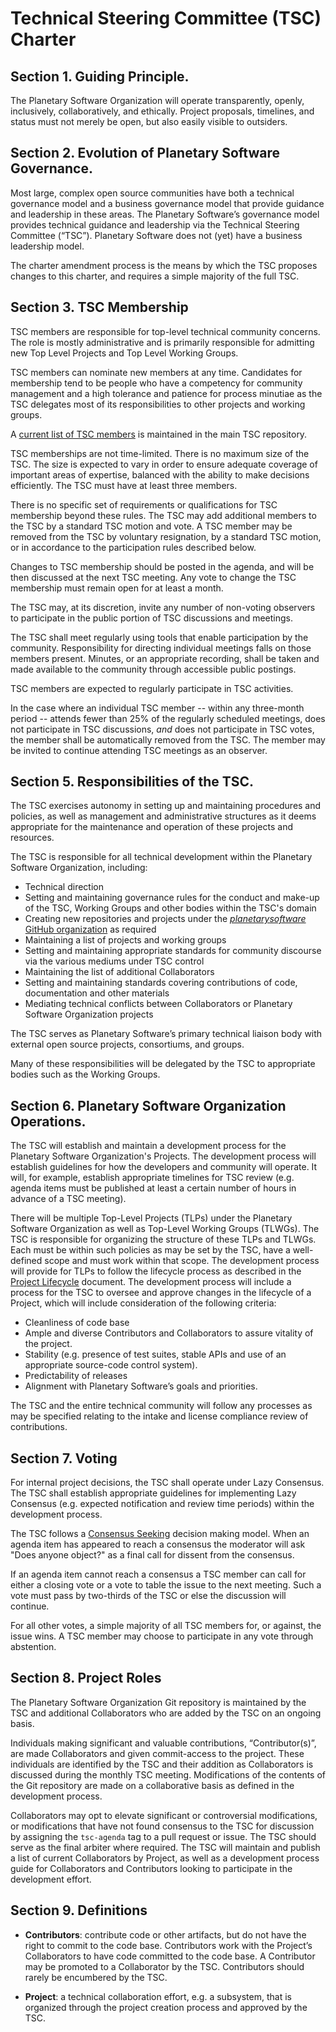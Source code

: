﻿# Technical Steering Committee (TSC) Charter

## Section 1. Guiding Principle.

The Planetary Software Organization will operate transparently, openly, inclusively,
collaboratively, and ethically. Project proposals, timelines, and status
must not merely be open, but also easily visible to outsiders.

## Section 2. Evolution of Planetary Software Governance.

Most large, complex open source communities have both a technical
governance model and a business governance model that provide
guidance and leadership in these areas. The Planetary Software’s
governance model provides technical guidance and leadership via the
Technical Steering Committee (“TSC”). Planetary Software does not
(yet) have a business leadership model.

The charter amendment process is the means by which the TSC
proposes changes to this charter, and requires a simple majority 
of the full TSC.

## Section 3. TSC Membership

TSC members are responsible for top-level technical community concerns. The role
is mostly administrative and is primarily responsible for admitting new Top Level
Projects and Top Level Working Groups.

TSC members can nominate new members at any time. Candidates for membership tend
to be people who have a competency for community management and a high tolerance
and patience for process minutiae as the TSC delegates most of its responsibilities
to other projects and working groups.

A [current list of TSC members](Members.md) is maintained in the
main TSC repository.

TSC memberships are not time-limited. There is no maximum size of the TSC.
The size is expected to vary in order to ensure adequate coverage of important
areas of expertise, balanced with the ability to make decisions efficiently.
The TSC must have at least three members.

There is no specific set of requirements or qualifications for TSC
membership beyond these rules. The TSC may add additional members to the
TSC by a standard TSC motion and vote. A TSC member may be removed from the
TSC by voluntary resignation, by a standard TSC motion, or in accordance to the
participation rules described below.

Changes to TSC membership should be posted in the agenda, and will be then discussed
at the next TSC meeting. Any vote to change the TSC membership must remain open
for at least a month.

The TSC may, at its discretion, invite any number of non-voting observers to
participate in the public portion of TSC discussions and meetings.

The TSC shall meet regularly using tools that enable participation by the
community. Responsibility for directing individual meetings falls on those members
present. Minutes, or an
appropriate recording, shall be taken and made available to the community
through accessible public postings.

TSC members are expected to regularly participate in TSC activities.

In the case where an individual TSC member -- within any three-month period --
attends fewer than 25% of the regularly scheduled meetings, does not
participate in TSC discussions, *and* does not participate in TSC votes, the
member shall be automatically removed from the TSC. The member may be invited
to continue attending TSC meetings as an observer.

## Section 5. Responsibilities of the TSC.  

The TSC exercises autonomy in setting up and maintaining procedures and policies,
as well as management and administrative structures as it deems appropriate for the
maintenance and operation of these projects and resources.

The TSC is responsible for all technical development within the
Planetary Software Organization, including:

* Technical direction
* Setting and maintaining governance rules for the conduct and make-up of the
  TSC, Working Groups and other bodies within the TSC's domain
* Creating new repositories and projects under the 
  [_planetarysoftware_ GitHub organization](https://github.com/planetarysoftware)
  as required
* Maintaining a list of projects and working groups
* Setting and maintaining appropriate standards for community discourse via the
  various mediums under TSC control
* Maintaining the list of additional Collaborators
* Setting and maintaining standards covering contributions of code,
  documentation and other materials
* Mediating technical conflicts between Collaborators or Planetary Software Organization
projects

The TSC serves as Planetary Software’s primary technical liaison
body with external open source projects, consortiums, and groups.

Many of these responsibilities will be delegated by the TSC to appropriate
bodies such as the Working Groups.


## Section 6. Planetary Software Organization Operations.

The TSC will establish and maintain a development process for the
Planetary Software Organization's Projects. The development process
will establish guidelines for how the developers and community will
operate. It will, for example, establish appropriate timelines for
TSC review (e.g. agenda items must be published at least a certain
number of hours in advance of a TSC meeting).

There will be multiple Top-Level Projects (TLPs) under the Planetary
Software Organization as well as Top-Level Working Groups (TLWGs).
The TSC is responsible for organizing the structure of these TLPs
and TLWGs.  Each must be within such policies as may be set by the
TSC, have a well-defined scope and must work within that scope. The
development process will provide for TLPs to follow the lifecycle
process as described in the [Project Lifecycle](Project-Lifecycle.md)
document. The development process will include a process for the
TSC to oversee and approve changes in the lifecycle of a Project,
which will include consideration of the following criteria:

* Cleanliness of code base
* Ample and diverse Contributors and Collaborators to assure vitality of
the project.
* Stability (e.g. presence of test suites, stable APIs and use of an
  appropriate source-code control system).
* Predictability of releases
* Alignment with Planetary Software’s goals and priorities.

The TSC and the entire technical community will follow any processes
as may be specified relating to the intake and license compliance
review of contributions.

## Section 7. Voting

For internal project decisions, the TSC shall operate under Lazy
Consensus. The TSC shall establish appropriate guidelines for
implementing Lazy Consensus (e.g. expected notification and review time
periods) within the development process.

The TSC follows a [Consensus Seeking][] decision making model. When an agenda
item has appeared to reach a consensus the moderator will ask "Does anyone
object?" as a final call for dissent from the consensus.

If an agenda item cannot reach a consensus a TSC member can call for
either a closing vote or a vote to table the issue to the next meeting.
Such a vote must pass by two-thirds of the TSC or else the discussion will continue.

For all other votes, a simple majority of all TSC members for, or against, the issue
wins. A TSC member may choose to participate in any vote through abstention.


## Section 8. Project Roles

The Planetary Software Organization Git repository is maintained by the TSC and
additional Collaborators who are added by the TSC on an ongoing basis.

Individuals making significant and valuable contributions,
“Contributor(s)”, are made Collaborators and given commit-access to the
project. These individuals are identified by the TSC and their addition
as Collaborators is discussed during the monthly TSC meeting.
Modifications of the contents of the Git repository are made on a
collaborative basis as defined in the development process.

Collaborators may opt to elevate significant or controversial
modifications, or modifications that have not found consensus to the TSC
for discussion by assigning the `tsc-agenda` tag to a pull request or
issue. The TSC should serve as the final arbiter where required. The TSC
will maintain and publish a list of current Collaborators by Project, as
well as a development process guide for Collaborators and Contributors
looking to participate in the development effort.

## Section 9. Definitions

* **Contributors**: contribute code or other artifacts, but do not have
the right to commit to the code base. Contributors work with the
Project’s Collaborators to have code committed to the code base. A
Contributor may be promoted to a Collaborator by the TSC. Contributors should
rarely be encumbered by the TSC.

* **Project**: a technical collaboration effort, e.g. a subsystem, that
is organized through the project creation process and approved by the
TSC.

[Consensus Seeking]: http://en.wikipedia.org/wiki/Consensus-seeking_decision-making
[Condorcet]: http://en.wikipedia.org/wiki/Condorcet_method
[Single Transferable Vote]: http://en.wikipedia.org/wiki/Single_transferable_vote
